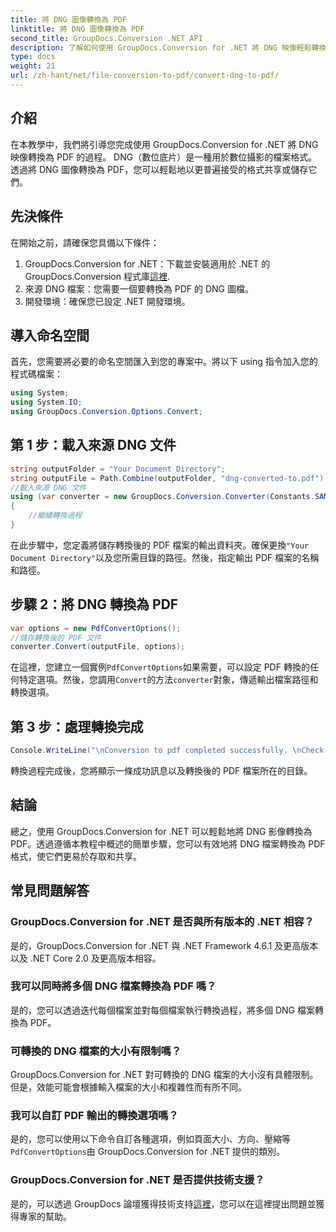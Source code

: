 ```yaml
---
title: 將 DNG 圖像轉換為 PDF
linktitle: 將 DNG 圖像轉換為 PDF
second_title: GroupDocs.Conversion .NET API
description: 了解如何使用 GroupDocs.Conversion for .NET 將 DNG 映像輕鬆轉換為 PDF。請按照我們的逐步指南進行無縫轉換。
type: docs
weight: 21
url: /zh-hant/net/file-conversion-to-pdf/convert-dng-to-pdf/
---
```

## 介紹
在本教學中，我們將引導您完成使用 GroupDocs.Conversion for .NET 將 DNG 映像轉換為 PDF 的過程。 DNG（數位底片）是一種用於數位攝影的檔案格式。透過將 DNG 圖像轉換為 PDF，您可以輕鬆地以更普遍接受的格式共享或儲存它們。
## 先決條件
在開始之前，請確保您具備以下條件：
1.  GroupDocs.Conversion for .NET：下載並安裝適用於 .NET 的 GroupDocs.Conversion 程式庫[這裡](https://releases.groupdocs.com/conversion/net/).
2. 來源 DNG 檔案：您需要一個要轉換為 PDF 的 DNG 圖檔。
3. 開發環境：確保您已設定 .NET 開發環境。

## 導入命名空間
首先，您需要將必要的命名空間匯入到您的專案中。將以下 using 指令加入您的程式碼檔案：
```csharp
using System;
using System.IO;
using GroupDocs.Conversion.Options.Convert;
```
## 第 1 步：載入來源 DNG 文件
```csharp
string outputFolder = "Your Document Directory";
string outputFile = Path.Combine(outputFolder, "dng-converted-to.pdf");
//載入來源 DNG 文件
using (var converter = new GroupDocs.Conversion.Converter(Constants.SAMPLE_DNG))
{
    //繼續轉換過程
}
```
在此步驟中，您定義將儲存轉換後的 PDF 檔案的輸出資料夾。確保更換`"Your Document Directory"`以及您所需目錄的路徑。然後，指定輸出 PDF 檔案的名稱和路徑。
## 步驟 2：將 DNG 轉換為 PDF
```csharp
var options = new PdfConvertOptions();
//儲存轉換後的 PDF 文件
converter.Convert(outputFile, options);
```
在這裡，您建立一個實例`PdfConvertOptions`如果需要，可以設定 PDF 轉換的任何特定選項。然後，您調用`Convert`的方法`converter`對象，傳遞輸出檔案路徑和轉換選項。
## 第 3 步：處理轉換完成
```csharp
Console.WriteLine("\nConversion to pdf completed successfully. \nCheck output in {0}", outputFolder);
```
轉換過程完成後，您將顯示一條成功訊息以及轉換後的 PDF 檔案所在的目錄。

## 結論
總之，使用 GroupDocs.Conversion for .NET 可以輕鬆地將 DNG 影像轉換為 PDF。透過遵循本教程中概述的簡單步驟，您可以有效地將 DNG 檔案轉換為 PDF 格式，使它們更易於存取和共享。
## 常見問題解答
### GroupDocs.Conversion for .NET 是否與所有版本的 .NET 相容？
是的，GroupDocs.Conversion for .NET 與 .NET Framework 4.6.1 及更高版本以及 .NET Core 2.0 及更高版本相容。
### 我可以同時將多個 DNG 檔案轉換為 PDF 嗎？
是的，您可以透過迭代每個檔案並對每個檔案執行轉換過程，將多個 DNG 檔案轉換為 PDF。
### 可轉換的 DNG 檔案的大小有限制嗎？
GroupDocs.Conversion for .NET 對可轉換的 DNG 檔案的大小沒有具體限制。但是，效能可能會根據輸入檔案的大小和複雜性而有所不同。
### 我可以自訂 PDF 輸出的轉換選項嗎？
是的，您可以使用以下命令自訂各種選項，例如頁面大小、方向、壓縮等`PdfConvertOptions`由 GroupDocs.Conversion for .NET 提供的類別。
### GroupDocs.Conversion for .NET 是否提供技術支援？
是的，可以透過 GroupDocs 論壇獲得技術支持[這裡](https://forum.groupdocs.com/c/conversion/11)，您可以在這裡提出問題並獲得專家的幫助。